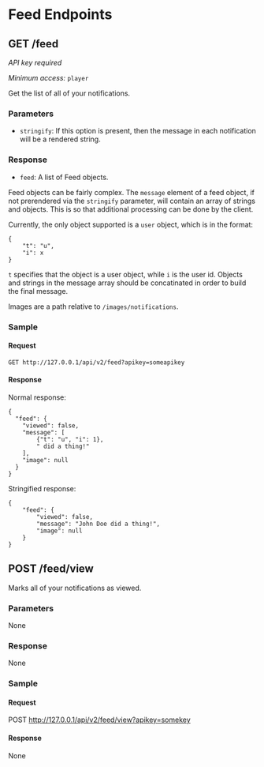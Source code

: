 # Feed Endpoints

## GET /feed

_API key required_

_Minimum access:_ `player`

Get the list of all of your notifications.

### Parameters

* `stringify`: If this option is present, then the message in each notification will be a rendered string.

### Response

* `feed`: A list of Feed objects.

Feed objects can be fairly complex. The `message` element of a feed object, if not
prerendered via the `stringify` parameter, will contain an array of strings and
objects. This is so that additional processing can be done by the client.

Currently, the only object supported is a `user` object, which is in the format:

    {
        "t": "u",
        "i": x
    }

`t` specifies that the object is a user object, while `i` is the user id. Objects
and strings in the message array should be concatinated in order to build the final
message.

Images are a path relative to `/images/notifications`.

### Sample

#### Request

    GET http://127.0.0.1/api/v2/feed?apikey=someapikey

#### Response

Normal response:

    {
      "feed": {
        "viewed": false,
        "message": [
            {"t": "u", "i": 1},
            " did a thing!"
        ],
        "image": null
      }
    }

Stringified response:

    {
        "feed": {
            "viewed": false,
            "message": "John Doe did a thing!",
            "image": null
        }
    }

## POST /feed/view

Marks all of your notifications as viewed.

### Parameters

None

### Response

None

### Sample

#### Request

POST http://127.0.0.1/api/v2/feed/view?apikey=somekey

#### Response

None